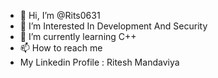 - 👋 Hi, I’m @Rits0631
- 👀 I’m Interested In Development And Security 
- 🌱 I’m currently learning C++
- 📫 How to reach me 
- My Linkedin Profile : Ritesh Mandaviya

<!---
Rits0631/Rits0631 is a ✨ special ✨ repository because its `README.md` (this file) appears on your GitHub profile.
You can click the Preview link to take a look at your changes.
--->
